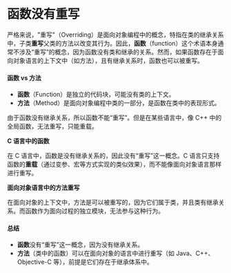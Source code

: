 # 函数没有重写

严格来说，"重写"（Overriding）是面向对象编程中的概念，特指在类的继承关系中，子类**重写**父类的方法以改变其行为。因此，**函数**（function）这个术语本身通常不涉及“重写”的概念，因为函数没有类和继承的关系。然而，如果函数存在于面向对象语言的上下文中（如方法），且有继承关系时，函数也可以被重写。

#### 函数 vs 方法

* **函数**（Function）是独立的代码块，可能没有类的上下文。
* **方法**（Method）是面向对象编程中类的一部分，是函数在类中的表现形式。

由于函数没有继承关系，所以函数不能“重写”。但是在某些语言中，像 C++ 中的全局函数，无法重写，只能重载。

**C 语言中的函数**

在 C 语言中，函数是没有继承关系的，因此没有“重写”这一概念。C 语言只支持函数的**重载**（通过变参、宏等方式实现的类似效果），而不能像面向对象语言那样进行重写。

**面向对象语言中的方法重写**

在面向对象的上下文中，方法是可以被重写的，因为它们属于类，并且类有继承关系。而函数作为面向过程的独立模块，无法参与这种行为。

#### 总结

* **函数**没有“重写”这一概念，因为没有继承关系。
* **方法**（类中的函数）可以在面向对象的语言中进行重写（如 Java、C++、Objective-C 等），前提是它们存在于继承体系中。
